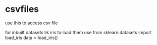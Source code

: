 # csvfiles
use this to access csv file

for inbuilt datasets lik iris to load them use
      from sklearn.datasets import load_iris
      data = load_iris()
